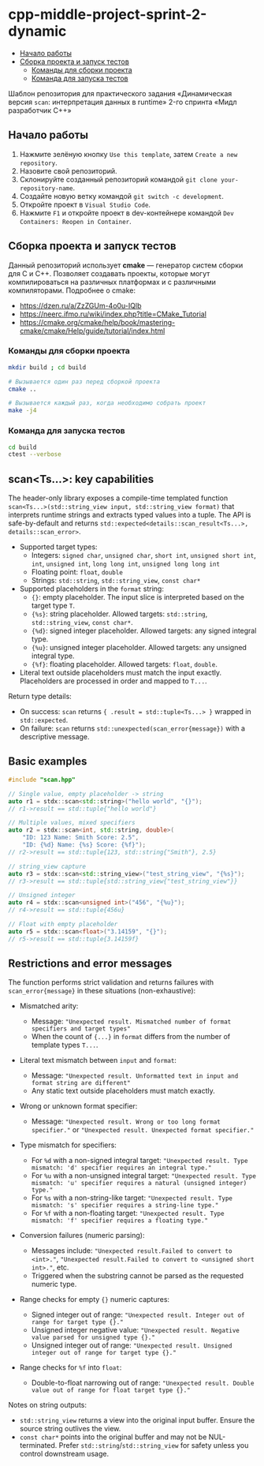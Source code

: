 # cpp-middle-project-sprint-2-dynamic <!-- omit in toc -->

- [Начало работы](#начало-работы)
- [Сборка проекта и запуск тестов](#сборка-проекта-и-запуск-тестов)
  - [Команды для сборки проекта](#команды-для-сборки-проекта)
  - [Команда для запуска тестов](#команда-для-запуска-тестов)


Шаблон репозитория для практического задания «Динамическая версия `scan`: интерпретация данных в runtime» 2-го спринта «Мидл разработчик С++»

## Начало работы

1. Нажмите зелёную кнопку `Use this template`, затем `Create a new repository`.
2. Назовите свой репозиторий.
3. Склонируйте созданный репозиторий командой `git clone your-repository-name`.
4. Создайте новую ветку командой `git switch -c development`.
5. Откройте проект в `Visual Studio Code`.
6. Нажмите `F1` и откройте проект в dev-контейнере командой `Dev Containers: Reopen in Container`.

## Сборка проекта и запуск тестов

Данный репозиторий использует **cmake** — генератор систем сборки для C и C++. Позволяет создавать проекты, которые могут компилироваться на различных платформах и с различными компиляторами. Подробнее о cmake:
  - https://dzen.ru/a/ZzZGUm-4o0u-IQlb
  - https://neerc.ifmo.ru/wiki/index.php?title=CMake_Tutorial
  - https://cmake.org/cmake/help/book/mastering-cmake/cmake/Help/guide/tutorial/index.html

### Команды для сборки проекта

```bash
mkdir build ; cd build

# Вызывается один раз перед сборкой проекта
cmake ..

# Вызывается каждый раз, когда необходимо собрать проект
make -j4
```

### Команда для запуска тестов

```bash
cd build
ctest --verbose
```

## scan<Ts...>: key capabilities

The header-only library exposes a compile-time templated function `scan<Ts...>(std::string_view input, std::string_view format)` that interprets runtime strings and extracts typed values into a tuple. The API is safe-by-default and returns `std::expected<details::scan_result<Ts...>, details::scan_error>`.

- Supported target types:
  - Integers: `signed char`, `unsigned char`, `short int`, `unsigned short int`, `int`, `unsigned int`, `long long int`, `unsigned long long int`
  - Floating point: `float`, `double`
  - Strings: `std::string`, `std::string_view`, `const char*`
- Supported placeholders in the `format` string:
  - `{}`: empty placeholder. The input slice is interpreted based on the target type `T`.
  - `{%s}`: string placeholder. Allowed targets: `std::string`, `std::string_view`, `const char*`.
  - `{%d}`: signed integer placeholder. Allowed targets: any signed integral type.
  - `{%u}`: unsigned integer placeholder. Allowed targets: any unsigned integral type.
  - `{%f}`: floating placeholder. Allowed targets: `float`, `double`.
- Literal text outside placeholders must match the input exactly. Placeholders are processed in order and mapped to `T...`.

Return type details:
- On success: `scan` returns `{ .result = std::tuple<Ts...> }` wrapped in `std::expected`.
- On failure: `scan` returns `std::unexpected(scan_error{message})` with a descriptive message.

## Basic examples

```cpp
#include "scan.hpp"

// Single value, empty placeholder -> string
auto r1 = stdx::scan<std::string>("hello world", "{}");
// r1->result == std::tuple{"hello world"}

// Multiple values, mixed specifiers
auto r2 = stdx::scan<int, std::string, double>(
    "ID: 123 Name: Smith Score: 2.5",
    "ID: {%d} Name: {%s} Score: {%f}");
// r2->result == std::tuple{123, std::string{"Smith"}, 2.5}

// string_view capture
auto r3 = stdx::scan<std::string_view>("test_string_view", "{%s}");
// r3->result == std::tuple{std::string_view{"test_string_view"}}

// Unsigned integer
auto r4 = stdx::scan<unsigned int>("456", "{%u}");
// r4->result == std::tuple{456u}

// Float with empty placeholder
auto r5 = stdx::scan<float>("3.14159", "{}");
// r5->result == std::tuple{3.14159f}
```

## Restrictions and error messages

The function performs strict validation and returns failures with `scan_error{message}` in these situations (non-exhaustive):

- Mismatched arity:
  - Message: `"Unexpected result. Mismatched number of format specifiers and target types"`
  - When the count of `{...}` in `format` differs from the number of template types `T...`.

- Literal text mismatch between `input` and `format`:
  - Message: `"Unexpected result. Unformatted text in input and format string are different"`
  - Any static text outside placeholders must match exactly.

- Wrong or unknown format specifier:
  - Message: `"Unexpected result. Wrong or too long format specifier."` or `"Unexpected result. Unexpected format specifier."`

- Type mismatch for specifiers:
  - For `%d` with a non-signed integral target: `"Unexpected result. Type mismatch: 'd' specifier requires an integral type."`
  - For `%u` with a non-unsigned integral target: `"Unexpected result. Type mismatch: 'u' specifier requires a natural (unsigned integer) type."`
  - For `%s` with a non-string-like target: `"Unexpected result. Type mismatch: 's' specifier requires a string-line type."`
  - For `%f` with a non-floating target: `"Unexpected result. Type mismatch: 'f' specifier requires a floating type."`

- Conversion failures (numeric parsing):
  - Messages include: `"Unexpected result.Failed to convert to <int>."`, `"Unexpected result.Failed to convert to <unsigned short int>."`, etc.
  - Triggered when the substring cannot be parsed as the requested numeric type.

- Range checks for empty `{}` numeric captures:
  - Signed integer out of range: `"Unexpected result. Integer out of range for target type {}."`
  - Unsigned integer negative value: `"Unexpected result. Negative value parsed for unsigned type {}."`
  - Unsigned integer out of range: `"Unexpected result. Unsigned integer out of range for target type {}."`

- Range checks for `%f` into `float`:
  - Double-to-float narrowing out of range: `"Unexpected result. Double value out of range for float target type {}."`

Notes on string outputs:
- `std::string_view` returns a view into the original input buffer. Ensure the source string outlives the view.
- `const char*` points into the original buffer and may not be NUL-terminated. Prefer `std::string`/`std::string_view` for safety unless you control downstream usage.
